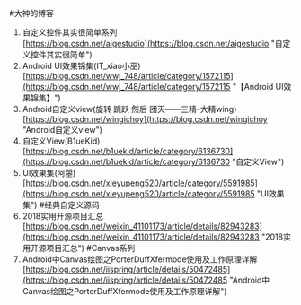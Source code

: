 #大神的博客
1. 自定义控件其实很简单系列<br>[https://blog.csdn.net/aigestudio](https://blog.csdn.net/aigestudio "自定义控件其实很简单")
2. Android UI效果锦集(IT_xiao小巫)<br>[https://blog.csdn.net/wwj_748/article/category/1572115](https://blog.csdn.net/wwj_748/article/category/1572115 "【Android UI效果锦集】")
3. Android自定义view(旋转 跳跃 然后 团灭——三精-大精wing)<br>[https://blog.csdn.net/wingichoy](https://blog.csdn.net/wingichoy "Android自定义view")
4. 自定义View(B1ueKid)<br>[https://blog.csdn.net/b1uekid/article/category/6136730](https://blog.csdn.net/b1uekid/article/category/6136730 "自定义View")
5. UI效果集(阿曌)<br>[https://blog.csdn.net/xieyupeng520/article/category/5591985](https://blog.csdn.net/xieyupeng520/article/category/5591985 "UI效果集")
#经典自定义源码
1. 2018实用开源项目汇总<br>[https://blog.csdn.net/weixin_41101173/article/details/82943283](https://blog.csdn.net/weixin_41101173/article/details/82943283 "2018实用开源项目汇总")
#Canvas系列
1. Android中Canvas绘图之PorterDuffXfermode使用及工作原理详解<br>[https://blog.csdn.net/iispring/article/details/50472485](https://blog.csdn.net/iispring/article/details/50472485 "Android中Canvas绘图之PorterDuffXfermode使用及工作原理详解")